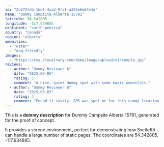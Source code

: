 ```yaml
---
id: "2b272fdb-1bef-4aa3-9faf-a393e6e64e4a"
name: "Dummy Campsite Alberta 15781"
latitude: 54.342805
longitude: -117.934885
continent: "north-america"
country: "canada"
region: "alberta"
amenities:
  - "water"
  - "dog-friendly"
images:
  - "https://res.cloudinary.com/demo/image/upload/v1/sample.jpg"
reviews:
  - author: "Dummy Reviewer A"
    date: "2025-02-06"
    rating: 5
    comment: "A nice, quiet dummy spot with some basic amenities."
  - author: "Dummy Reviewer B"
    date: "2025-05-07"
    rating: 4
    comment: "Found it easily. GPS was spot on for this dummy location."
---
```


This is a **dummy description** for Dummy Campsite Alberta 15781, generated for the proof of concept.

It provides a serene environment, perfect for demonstrating how SvelteKit can handle a large number of static pages. The coordinates are 54.342805, -117.934885.
